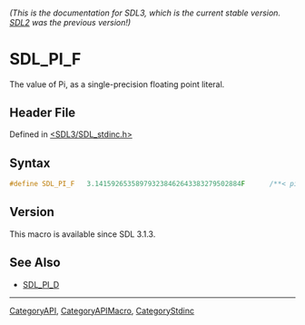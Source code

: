 ###### (This is the documentation for SDL3, which is the current stable version. [SDL2](https://wiki.libsdl.org/SDL2/) was the previous version!)
# SDL_PI_F

The value of Pi, as a single-precision floating point literal.

## Header File

Defined in [<SDL3/SDL_stdinc.h>](https://github.com/libsdl-org/SDL/blob/main/include/SDL3/SDL_stdinc.h)

## Syntax

```c
#define SDL_PI_F   3.141592653589793238462643383279502884F      /**< pi (float) */
```

## Version

This macro is available since SDL 3.1.3.

## See Also

- [SDL_PI_D](SDL_PI_D)

----
[CategoryAPI](CategoryAPI), [CategoryAPIMacro](CategoryAPIMacro), [CategoryStdinc](CategoryStdinc)

